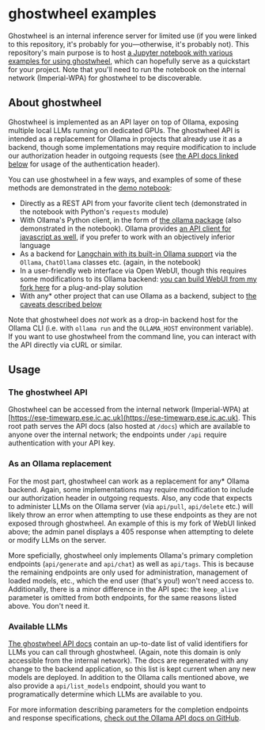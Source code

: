# ghostwheel examples

Ghostwheel is an internal inference server for limited use (if you were linked to this repository, it's probably for you—otherwise, it's probably not). This repository's main purpose is to host [a Jupyter notebook with various examples for using ghostwheel](demo.ipynb), which can hopefully serve as a quickstart for your project. Note that you'll need to run the notebook on the internal network (Imperial-WPA) for ghostwheel to be discoverable.

## About ghostwheel

Ghostwheel is implemented as an API layer on top of Ollama, exposing multiple local LLMs running on dedicated GPUs. The ghostwheel API is intended as a replacement for Ollama in projects that already use it as a backend, though some implementations may require modification to include our authorization header in outgoing requests (see [the API docs linked below](#the-ghostwheel-api) for usage of the authentication header).

You can use ghostwheel in a few ways, and examples of some of these methods are demonstrated in the [demo notebook](demo.ipynb):
- Directly as a REST API from your favorite client tech (demonstrated in the notebook with Python's `requests` module)
- With Ollama's Python client, in the form of [the ollama package](https://github.com/ollama/ollama-python) (also demonstrated in the notebook). Ollama provides [an API client for javascript as well](https://github.com/ollama/ollama-js), if you prefer to work with an objectively inferior language
- As a backend for [Langchain with its built-in Ollama support](https://python.langchain.com/v0.2/docs/integrations/providers/ollama/) via the `Ollama`, `ChatOllama` classes etc. (again, in the notebook)
- In a user-friendly web interface via Open WebUI, though this requires some modifications to its Ollama backend: [you can build WebUI from my fork here](https://github.com/enwask/ghostwheel-webui) for a plug-and-play solution
- With any* other project that can use Ollama as a backend, subject to [the caveats described below](#as-an-ollama-replacement)

Note that ghostwheel does *not* work as a drop-in backend host for the Ollama CLI (i.e. with `ollama run` and the `OLLAMA_HOST` environment variable). If you want to use ghostwheel from the command line, you can interact with the API directly via cURL or similar.

## Usage

### The ghostwheel API

Ghostwheel can be accessed from the internal network (Imperial-WPA) at [https://ese-timewarp.ese.ic.ac.uk](https://ese-timewarp.ese.ic.ac.uk). This root path serves the API docs (also hosted at `/docs`) which are available to anyone over the internal network; the endpoints under `/api` require authentication with your API key.

### As an Ollama replacement

For the most part, ghostwheel can work as a replacement for any* Ollama backend. Again, some implementations may require modification to include our authorization header in outgoing requests. Also, any code that expects to administer LLMs on the Ollama server (via `api/pull`, `api/delete` etc.) will likely throw an error when attempting to use these endpoints as they are not exposed through ghostwheel. An example of this is my fork of WebUI linked above; the admin panel displays a 405 response when attempting to delete or modify LLMs on the server.

More speficially, ghostwheel only implements Ollama's primary completion endpoints (`api/generate` and `api/chat`) as well as `api/tags`. This is because the remaining endpoints are only used for administration, management of loaded models, etc., which the end user (that's you!) won't need access to. Additionally, there is a minor difference in the API spec: the `keep_alive` parameter is omitted from both endpoints, for the same reasons listed above. You don't need it.


### Available LLMs

[The ghostwheel API docs](https://ese-timewarp.ese.ic.ac.uk) contain an up-to-date list of valid identifiers for LLMs you can call through ghostwheel. (Again, note this domain is only accessible from the internal network). The docs are regenerated with any change to the backend application, so this list is kept current when any new models are deployed. In addition to the Ollama calls mentioned above, we also provide a `api/list_models` endpoint, should you want to programatically determine which LLMs are available to you.

For more information describing parameters for the completion endpoints and response specifications, [check out the Ollama API docs on GitHub](https://github.com/ollama/ollama/blob/main/docs/api.md).
